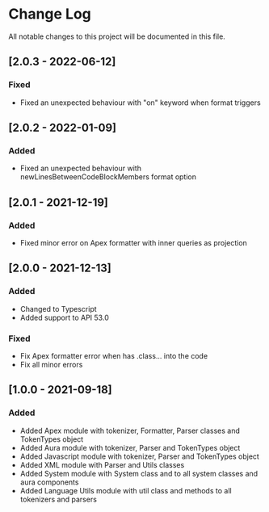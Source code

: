 # Change Log
All notable changes to this project will be documented in this file.

## [2.0.3 - 2022-06-12]
### Fixed
- Fixed an unexpected behaviour with "on" keyword when format triggers

## [2.0.2 - 2022-01-09]
### Added
- Fixed an unexpected behaviour with newLinesBetweenCodeBlockMembers format option

## [2.0.1 - 2021-12-19]
### Added
- Fixed minor error on Apex formatter with inner queries as projection

## [2.0.0 - 2021-12-13]
### Added
- Changed to Typescript
- Added support to API 53.0

### Fixed
- Fix Apex formatter error when has .class... into the code
- Fix all minor errors

## [1.0.0 - 2021-09-18]
### Added
- Added Apex module with tokenizer, Formatter, Parser classes and TokenTypes object
- Added Aura module with tokenizer, Parser and TokenTypes object
- Added Javascript module with tokenizer, Parser and TokenTypes object
- Added XML module with Parser and Utils classes
- Added System module with System class and to all system classes and aura components
- Added Language Utils module with util class and methods to all tokenizers and parsers